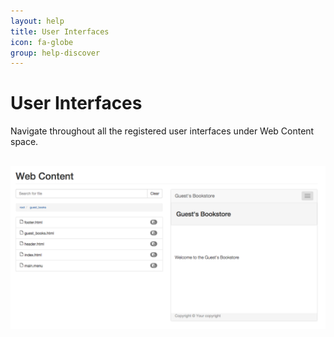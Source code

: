```yaml
---
layout: help
title: User Interfaces
icon: fa-globe
group: help-discover
---
```


User Interfaces
===

Navigate throughout all the registered user interfaces under Web Content space.


<br>
	<img class="img-responsive" src="/help/images/discover/discover_web.png"/>
<br>